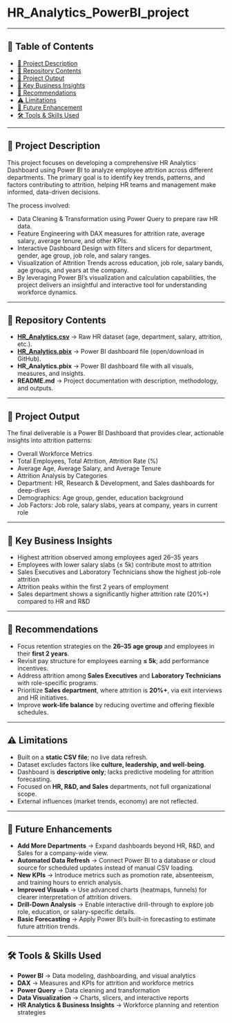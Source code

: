 # HR_Analytics_PowerBI_project
---
## 📑 Table of Contents  
- [📌 Project Description](#-project-description)  
- [📂 Repository Contents](#-repository-contents)  
- [📌 Project Output](#-project-output)  
- [🔑 Key Business Insights](#-key-business-insights)  
- [📌 Recommendations](#-recommendations)  
- [⚠️ Limitations](#-limitations)  
- [🔮 Future Enhancement](#-future-enhancements)  
- [🛠️ Tools & Skills Used](#-tools-&-skills-used)

---
## 📌 Project Description

This project focuses on developing a comprehensive HR Analytics Dashboard using Power BI to analyze employee attrition across different departments. The primary goal is to identify key trends, patterns, and factors contributing to attrition, helping HR teams and management make informed, data-driven decisions.

The process involved:

- Data Cleaning & Transformation using Power Query to prepare raw HR data.
- Feature Engineering with DAX measures for attrition rate, average salary, average tenure, and other KPIs.
- Interactive Dashboard Design with filters and slicers for department, gender, age group, job role, and salary ranges.
- Visualization of Attrition Trends across education, job role, salary bands, age groups, and years at the company.
- By leveraging Power BI’s visualization and calculation capabilities, the project delivers an insightful and interactive tool for understanding workforce dynamics.
---
## 📂 Repository Contents  

- **[HR_Analytics.csv](HR_Analytics.csv)** → Raw HR dataset (age, department, salary, attrition, etc.).  
- **[HR_Analytics.pbix](https://github.com/muthyalatharunteja/HR_Analytics_PowerBI_project/blob/main/HR_Analytics.pbix)** → Power BI dashboard file (open/download in GitHub).  
- **HR_Analytics.pbix** → Power BI dashboard file with all visuals, measures, and insights.  
- **README.md** → Project documentation with description, methodology, and outputs.  

---
## 📌 Project Output

The final deliverable is a Power BI Dashboard that provides clear, actionable insights into attrition patterns:

- Overall Workforce Metrics
- Total Employees, Total Attrition, Attrition Rate (%)
- Average Age, Average Salary, and Average Tenure
- Attrition Analysis by Categories
- Department: HR, Research & Development, and Sales dashboards for deep-dives
- Demographics: Age group, gender, education background
- Job Factors: Job role, salary slabs, years at company, years in current role
---
## 🔑 Key Business Insights

- Highest attrition observed among employees aged 26–35 years
- Employees with lower salary slabs (≤ 5k) contribute most to attrition
- Sales Executives and Laboratory Technicians show the highest job-role attrition
- Attrition peaks within the first 2 years of employment
- Sales department shows a significantly higher attrition rate (20%+) compared to HR and R&D
---
## 📌 Recommendations  
- Focus retention strategies on the **26–35 age group** and employees in their **first 2 years**.  
- Revisit pay structure for employees earning **≤ 5k**; add performance incentives.  
- Address attrition among **Sales Executives** and **Laboratory Technicians** with role-specific programs.  
- Prioritize **Sales department**, where attrition is **20%+**, via exit interviews and HR initiatives.  
- Improve **work-life balance** by reducing overtime and offering flexible schedules.  

---

## ⚠️ Limitations  
- Built on a **static CSV file**; no live data refresh.  
- Dataset excludes factors like **culture, leadership, and well-being**.  
- Dashboard is **descriptive only**; lacks predictive modeling for attrition forecasting.  
- Focused on **HR, R&D, and Sales** departments, not full organizational scope.  
- External influences (market trends, economy) are not reflected.  

---

## 🔮 Future Enhancements  

- **Add More Departments** → Expand dashboards beyond HR, R&D, and Sales for a company-wide view.  
- **Automated Data Refresh** → Connect Power BI to a database or cloud source for scheduled updates instead of manual CSV loading.  
- **New KPIs** → Introduce metrics such as promotion rate, absenteeism, and training hours to enrich analysis.  
- **Improved Visuals** → Use advanced charts (heatmaps, funnels) for clearer interpretation of attrition drivers.  
- **Drill-Down Analysis** → Enable interactive drill-through to explore job role, education, or salary-specific details.  
- **Basic Forecasting** → Apply Power BI’s built-in forecasting to estimate future attrition trends.  

---

## 🛠️ Tools & Skills Used  

- **Power BI** → Data modeling, dashboarding, and visual analytics  
- **DAX** → Measures and KPIs for attrition and workforce metrics  
- **Power Query** → Data cleaning and transformation  
- **Data Visualization** → Charts, slicers, and interactive reports  
- **HR Analytics & Business Insights** → Workforce planning and retention strategies  
